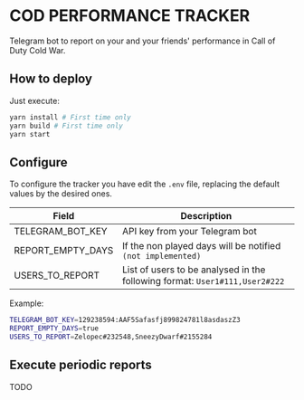 # COD PERFORMANCE TRACKER

Telegram bot to report on your and your friends' performance in Call of Duty Cold War.

## How to deploy

Just execute:

``` bash
yarn install # First time only
yarn build # First time only
yarn start
```

## Configure

To configure the tracker you have edit the `.env` file, replacing the default values by the desired ones.

| Field | Description |
|-|-|
| TELEGRAM_BOT_KEY | API key from your Telegram bot |
| REPORT_EMPTY_DAYS | If the non played days will be notified `(not implemented)` |
| USERS_TO_REPORT | List of users to be analysed in the following format: `User1#111,User2#222` |

Example:

``` bash
TELEGRAM_BOT_KEY=129238594:AAF5Safasfj899824781l8asdaszZ3
REPORT_EMPTY_DAYS=true
USERS_TO_REPORT=Zelopec#232548,SneezyDwarf#2155284
```

## Execute periodic reports

TODO